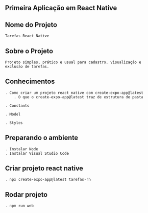## Primeira Aplicação em React Native

## Nome do Projeto
    Tarefas React Native

## Sobre o Projeto
    Projeto simples, prático e usual para cadastro, visualização e exclusão de tarefas.

## Conhecimentos
    . Como criar um projeto react native com create-expo-app@latest
        . O que o create-expo-app@latest traz de estrutura de pasta
    
    . Constants

    . Model

    . Styles

## Preparando o ambiente
    . Instalar Node
    . Instalar Visual Studio Code

## Criar projeto react native
    . npx create-expo-app@latest tarefas-rn

## Rodar projeto
    . npm run web